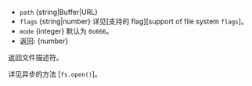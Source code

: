 <!-- YAML
added: v0.1.21
changes:
  - version: v7.6.0
    pr-url: https://github.com/nodejs/node/pull/10739
    description: The `path` parameter can be a WHATWG `URL` object using `file:`
                 protocol. Support is currently still *experimental*.
-->

* `path` {string|Buffer|URL}
* `flags` {string|number} 详见[支持的 flag][support of file system `flags`]。
* `mode` {integer} 默认为 `0o666`。
* 返回: {number}

返回文件描述符。

详见异步的方法 [`fs.open()`]。

